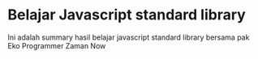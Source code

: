 # Belajar Javascript standard library
Ini adalah summary hasil belajar javascript standard library bersama pak Eko Programmer Zaman Now